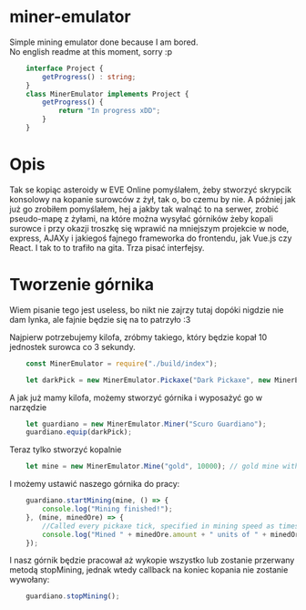 # miner-emulator
Simple mining emulator done because I am bored.  
No english readme at this moment, sorry :p

```typescript
    interface Project {
        getProgress() : string;
    }
    class MinerEmulator implements Project {
        getProgress() {
            return "In progress xDD";
        }
    }
```

# Opis
Tak se kopiąc asteroidy w EVE Online pomyślałem, żeby stworzyć skrypcik konsolowy na kopanie surowców z żył, tak o, bo czemu by nie. A później jak już go zrobiłem pomyślałem, hej a jakby tak walnąć to na serwer, zrobić pseudo-mapę z żyłami, na które można wysyłać górników żeby kopali surowce i przy okazji troszkę się wprawić na mniejszym projekcie w node, express, AJAXy i jakiegoś fajnego frameworka do frontendu, jak Vue.js czy React. I tak to to trafiło na gita. Trza pisać interfejsy.

# Tworzenie górnika
Wiem pisanie tego jest useless, bo nikt nie zajrzy tutaj dopóki nigdzie nie dam lynka, ale fajnie będzie się na to patrzyło :3

Najpierw potrzebujemy kilofa, zróbmy takiego, który będzie kopał 10 jednostek surowca co 3 sekundy.
```javascript
    const MinerEmulator = require("./build/index");

    let darkPick = new MinerEmulator.Pickaxe("Dark Pickaxe", new MinerEmulator.MiningSpeed(10, 3000)); // 10 units of ore per 3000ms
```
A jak już mamy kilofa, możemy stworzyć górnika i wyposażyć go w narzędzie
```javascript
    let guardiano = new MinerEmulator.Miner("Scuro Guardiano");
    guardiano.equip(darkPick);
```
Teraz tylko stworzyć kopalnie
```javascript
    let mine = new MinerEmulator.Mine("gold", 10000); // gold mine with 10000 units of ore
```
I możemy ustawić naszego górnika do pracy:
```javascript
    guardiano.startMining(mine, () => {
        console.log("Mining finished!");
    }, (mine, minedOre) => {
        //Called every pickaxe tick, specified in mining speed as timestamp
        console.log("Mined " + minedOre.amount + " units of " + minedOre.type + " ore!");
    });
```

I nasz górnik będzie pracował aż wykopie wszystko lub zostanie przerwany metodą stopMining, jednak wtedy callback na koniec kopania nie zostanie wywołany:

```javascript
    guardiano.stopMining();
```
